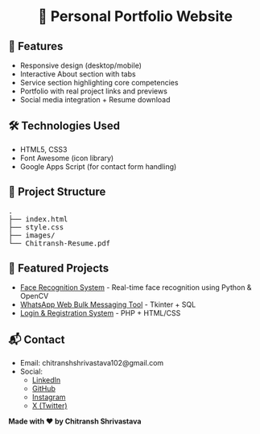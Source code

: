 <h1 align="center">💼 Personal Portfolio Website</h1>

<h2>🚀 Features</h2>
<ul>
  <li>Responsive design (desktop/mobile)</li>
  <li>Interactive About section with tabs</li>
  <li>Service section highlighting core competencies</li>
  <li>Portfolio with real project links and previews</li>
  <li>Social media integration + Resume download</li>
</ul>

<h2>🛠️ Technologies Used</h2>
<ul>
  <li>HTML5, CSS3</li>
  <li>Font Awesome (icon library)</li>
  <li>Google Apps Script (for contact form handling)</li>
</ul>

<h2>📁 Project Structure</h2>
<pre>
.
├── index.html
├── style.css
├── images/
└── Chitransh-Resume.pdf
</pre>


<h2>🧠 Featured Projects</h2>
<ul>
  <li><a href="https://github.com/Chitransh-1/Face-Detection">Face Recognition System</a> - Real-time face recognition using Python & OpenCV</li>
  <li><a href="https://github.com/Chitransh-1/Whatsapp_Web">WhatsApp Web Bulk Messaging Tool</a> - Tkinter + SQL</li>
  <li><a href="https://github.com/Chitransh-1/Login-or-Registration-Page">Login & Registration System</a> - PHP + HTML/CSS</li>
</ul>

<h2>📬 Contact</h2>
<ul>
  <li>Email: chitranshshrivastava102@gmail.com</li>
  <li>
    Social:
    <ul>
      <li><a href="https://www.linkedin.com/in/chitranshh1/">LinkedIn</a></li>
      <li><a href="https://github.com/Shrivastava-1">GitHub</a></li>
      <li><a href="https://www.instagram.com/chitranshh.1/">Instagram</a></li>
      <li><a href="https://x.com/chitranshhh1">X (Twitter)</a></li>
    </ul>
  </li>
</ul>

<p><strong>Made with ❤️ by Chitransh Shrivastava</strong></p>
